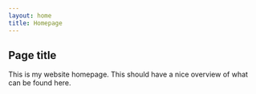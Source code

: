 ```yaml
---
layout: home
title: Homepage
---
```

## Page title
This is my website homepage. This should have a nice overview of what can be found here.
